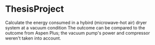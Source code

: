 # ThesisProject
Calculate the energy consumed in a hybird (microwave-hot air) dryer system at a vacuum condition
The outcome can be compared to the outcome from Aspen Plus; the vacuum pump's power and compressor weren't taken into account.
